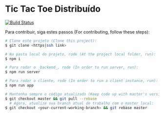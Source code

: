 # Tic Tac Toe Distribuído
[![Build Status](https://travis-ci.com/Lakshamana/tic-tac-toe.svg?branch=master)](https://travis-ci.com/Lakshamana/tic-tac-toe)

Para contribuir, siga estes passos (For contributing, follow these steps):
```bash
# Clone este projeto (Clone this project):
$ git clone <https|ssh link>

# Na pasta local do projeto, rode (At the project local folder, run):
$ npm i

# Para rodar o _backend_, rode (In order to run server, run):
$ npm run server

# Para rodar o cliente, rode (In order to run a client instance, run):
$ npm run app

# Mantenha sempre o código atualizado (Keep code up with master's version):
$ git checkout master && git pull --rebase
  # Agora, atualize sua branch atual de trabalho com o master local: 
$ git checkout <your-current-working-branch> && git rebase master
```
